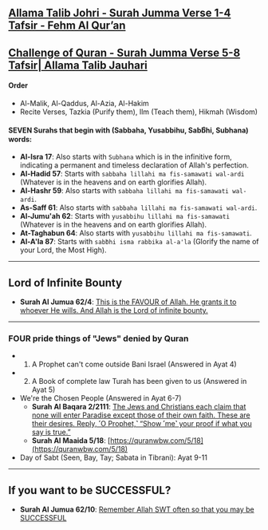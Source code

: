 ## [Allama Talib Johri - Surah Jumma Verse 1-4 Tafsir - Fehm Al Qur’an](https://www.youtube.com/watch?v=yWTJn9wZtmA)
## [Challenge of Quran - Surah Jumma Verse 5-8 Tafsir| Allama Talib Jauhari](https://www.youtube.com/watch?v=AzT09icJsKw)

#### Order
* Al-Malik, Al-Qaddus, Al-Azia, Al-Hakim
* Recite Verses, Tazkia (Purify them), Ilm (Teach them), Hikmah (Wisdom)

#### SEVEN Surahs that begin with (Sabbaha, Yusabbihu, Sabbิhi, Subhana) words:
* __Al-Isra 17__: Also starts with `Subhana` which is in the infinitive form, indicating a permanent and timeless declaration of Allah's perfection. 
* __Al-Hadid 57__: Starts with `sabbaha lillahi ma fis-samawati wal-ardi` (Whatever is in the heavens and on earth glorifies Allah). 
* __Al-Hashr 59__: Also starts with `sabbaha lillahi ma fis-samawati wal-ardi`. 
* __As-Saff 61__: Also starts with `sabbaha lillahi ma fis-samawati wal-ardi`. 
* __Al-Jumu'ah 62__: Starts with `yusabbihu lillahi ma fis-samawati` (Whatever is in the heavens and on earth glorifies Allah). 
* __At-Taghabun 64__: Also starts with `yusabbihu lillahi ma fis-samawati`. 
* __Al-A'la 87__: Starts with `sabbิhi isma rabbika al-a'la` (Glorify the name of your Lord, the Most High). 


***

## Lord of Infinite Bounty
* __Surah Al Jumua 62/4__: [This is the FAVOUR of Allah. He grants it to whoever He wills. And Allah is the Lord of infinite bounty.](https://quran.com/62/4)
  
***

### FOUR pride things of "Jews" denied by Quran
* 1. A Prophet can't come outside Bani Israel (Answered in Ayat 4)
* 2. A Book of complete law Turah has been given to us (Answered in Ayat 5)
* We're the Chosen People (Answered in Ayat 6-7)
    * __Surah Al Baqara 2/2111__: [The Jews and Christians each claim that none will enter Paradise except those of their own faith. These are their desires. Reply, ˹O Prophet,˺ “Show ˹me˺ your proof if what you say is true.”](https://quranwbw.com/2/111)
    * __Surah Al Maaida 5/18__: [https://quranwbw.com/5/18](https://quranwbw.com/5/18)
* Day of Sabt (Seen, Bay, Tay; Sabata in Tibrani): Ayat 9-11

***

## If you want to be SUCCESSFUL?
* __Surah Al Jumua 62/10__: [Remember Allah SWT often so that you may be SUCCESSFUL](https://quran.com/62/10)
